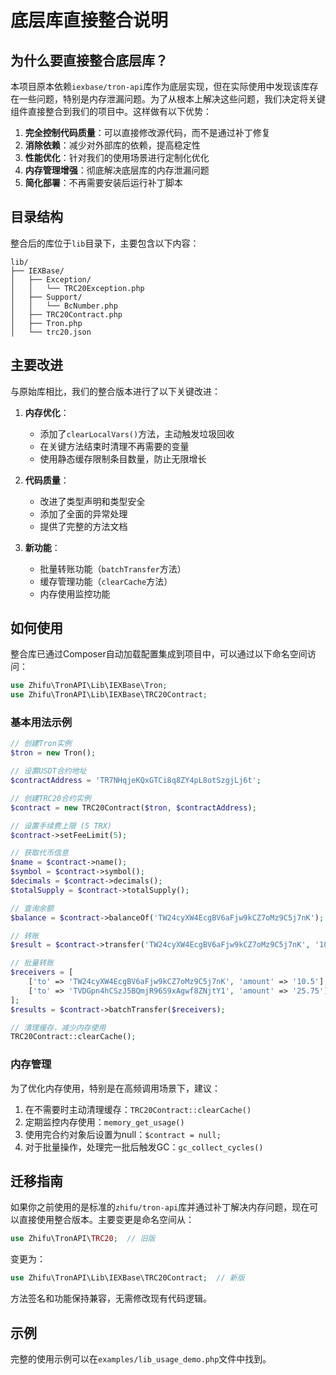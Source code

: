 # 底层库直接整合说明

## 为什么要直接整合底层库？

本项目原本依赖`iexbase/tron-api`库作为底层实现，但在实际使用中发现该库存在一些问题，特别是内存泄漏问题。为了从根本上解决这些问题，我们决定将关键组件直接整合到我们的项目中。这样做有以下优势：

1. **完全控制代码质量**：可以直接修改源代码，而不是通过补丁修复
2. **消除依赖**：减少对外部库的依赖，提高稳定性
3. **性能优化**：针对我们的使用场景进行定制化优化
4. **内存管理增强**：彻底解决底层库的内存泄漏问题
5. **简化部署**：不再需要安装后运行补丁脚本

## 目录结构

整合后的库位于`lib`目录下，主要包含以下内容：

```
lib/
├── IEXBase/
│   ├── Exception/
│   │   └── TRC20Exception.php
│   ├── Support/
│   │   └── BcNumber.php
│   ├── TRC20Contract.php
│   ├── Tron.php
│   └── trc20.json
```

## 主要改进

与原始库相比，我们的整合版本进行了以下关键改进：

1. **内存优化**：
   - 添加了`clearLocalVars()`方法，主动触发垃圾回收
   - 在关键方法结束时清理不再需要的变量
   - 使用静态缓存限制条目数量，防止无限增长

2. **代码质量**：
   - 改进了类型声明和类型安全
   - 添加了全面的异常处理
   - 提供了完整的方法文档

3. **新功能**：
   - 批量转账功能（`batchTransfer`方法）
   - 缓存管理功能（`clearCache`方法）
   - 内存使用监控功能

## 如何使用

整合库已通过Composer自动加载配置集成到项目中，可以通过以下命名空间访问：

```php
use Zhifu\TronAPI\Lib\IEXBase\Tron;
use Zhifu\TronAPI\Lib\IEXBase\TRC20Contract;
```

### 基本用法示例

```php
// 创建Tron实例
$tron = new Tron();

// 设置USDT合约地址
$contractAddress = 'TR7NHqjeKQxGTCi8q8ZY4pL8otSzgjLj6t';

// 创建TRC20合约实例
$contract = new TRC20Contract($tron, $contractAddress);

// 设置手续费上限 (5 TRX)
$contract->setFeeLimit(5);

// 获取代币信息
$name = $contract->name();
$symbol = $contract->symbol();
$decimals = $contract->decimals();
$totalSupply = $contract->totalSupply();

// 查询余额
$balance = $contract->balanceOf('TW24cyXW4EcgBV6aFjw9kCZ7oMz9C5j7nK');

// 转账
$result = $contract->transfer('TW24cyXW4EcgBV6aFjw9kCZ7oMz9C5j7nK', '10.5');

// 批量转账
$receivers = [
    ['to' => 'TW24cyXW4EcgBV6aFjw9kCZ7oMz9C5j7nK', 'amount' => '10.5'],
    ['to' => 'TVDGpn4hCSzJ5BQmjR96S9xAgwf8ZNjtY1', 'amount' => '25.75']
];
$results = $contract->batchTransfer($receivers);

// 清理缓存，减少内存使用
TRC20Contract::clearCache();
```

### 内存管理

为了优化内存使用，特别是在高频调用场景下，建议：

1. 在不需要时主动清理缓存：`TRC20Contract::clearCache()`
2. 定期监控内存使用：`memory_get_usage()`
3. 使用完合约对象后设置为null：`$contract = null;`
4. 对于批量操作，处理完一批后触发GC：`gc_collect_cycles()`

## 迁移指南

如果你之前使用的是标准的`zhifu/tron-api`库并通过补丁解决内存问题，现在可以直接使用整合版本。主要变更是命名空间从：

```php
use Zhifu\TronAPI\TRC20;  // 旧版
```

变更为：

```php
use Zhifu\TronAPI\Lib\IEXBase\TRC20Contract;  // 新版
```

方法签名和功能保持兼容，无需修改现有代码逻辑。

## 示例

完整的使用示例可以在`examples/lib_usage_demo.php`文件中找到。 